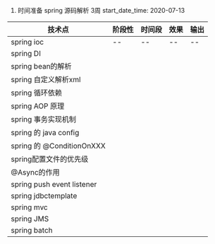 1. 时间准备
spring 源码解析  3周
start_date_time: 2020-07-13 


| 技术点 | 阶段性 | 时间段 | 效果 | 输出 |
| --- | --- | --- | --- | --- |
| spring ioc | -- | -- | -- | -- |
| spring DI |  |  |  |  |
| spring bean的解析 |   |   |   |   | 
| spring 自定义解析xml | 
| spring 循环依赖 | 
| spring AOP 原理 | 
| spring 事务实现机制| 
| spring 的 java config | 
| spring 的 @ConditionOnXXX| 
| spring配置文件的优先级 | 
| @Async的作用| 
| spring push event listener| 
| spring jdbctemplate | 
| spring mvc | 
| spring JMS | 
| spring batch | 

 
 
 
 